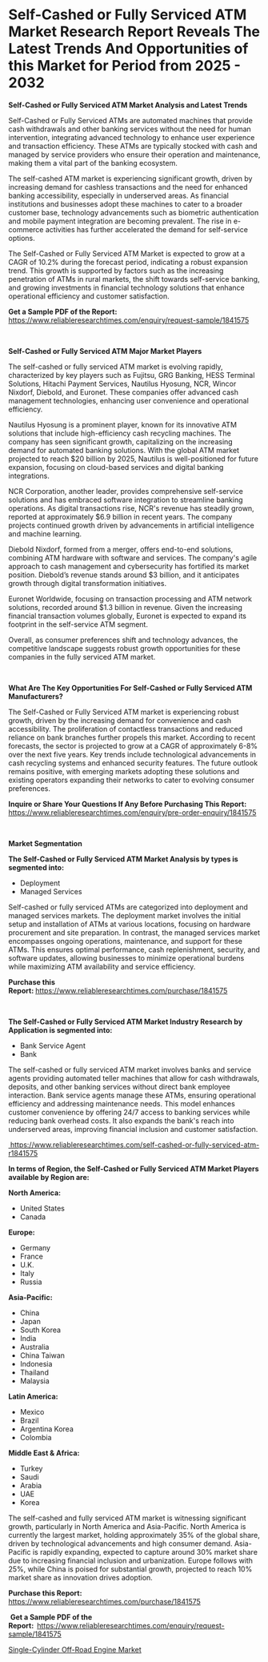 <p><h1>Self-Cashed or Fully Serviced ATM Market Research Report Reveals The Latest Trends And Opportunities of this Market for Period from 2025 - 2032</h1></p><p><strong>Self-Cashed or Fully Serviced ATM Market Analysis and Latest Trends</strong></p>
<p><p>Self-Cashed or Fully Serviced ATMs are automated machines that provide cash withdrawals and other banking services without the need for human intervention, integrating advanced technology to enhance user experience and transaction efficiency. These ATMs are typically stocked with cash and managed by service providers who ensure their operation and maintenance, making them a vital part of the banking ecosystem.</p><p>The self-cashed ATM market is experiencing significant growth, driven by increasing demand for cashless transactions and the need for enhanced banking accessibility, especially in underserved areas. As financial institutions and businesses adopt these machines to cater to a broader customer base, technology advancements such as biometric authentication and mobile payment integration are becoming prevalent. The rise in e-commerce activities has further accelerated the demand for self-service options.</p><p>The Self-Cashed or Fully Serviced ATM Market is expected to grow at a CAGR of 10.2% during the forecast period, indicating a robust expansion trend. This growth is supported by factors such as the increasing penetration of ATMs in rural markets, the shift towards self-service banking, and growing investments in financial technology solutions that enhance operational efficiency and customer satisfaction.</p></p>
<p><strong>Get a Sample PDF of the Report:&nbsp;</strong> <a href="https://www.reliableresearchtimes.com/enquiry/request-sample/1841575?utm_campaign=3363&utm_medium=2&utm_source=Github&utm_content=ia&utm_term=12042025&utm_id=self-cashed-or-fully-serviced-atm">https://www.reliableresearchtimes.com/enquiry/request-sample/1841575</a></p>
<p>&nbsp;</p>
<p><strong>Self-Cashed or Fully Serviced ATM Major Market Players</strong></p>
<p><p>The self-cashed or fully serviced ATM market is evolving rapidly, characterized by key players such as Fujitsu, GRG Banking, HESS Terminal Solutions, Hitachi Payment Services, Nautilus Hyosung, NCR, Wincor Nixdorf, Diebold, and Euronet. These companies offer advanced cash management technologies, enhancing user convenience and operational efficiency.</p><p>Nautilus Hyosung is a prominent player, known for its innovative ATM solutions that include high-efficiency cash recycling machines. The company has seen significant growth, capitalizing on the increasing demand for automated banking solutions. With the global ATM market projected to reach $20 billion by 2025, Nautilus is well-positioned for future expansion, focusing on cloud-based services and digital banking integrations.</p><p>NCR Corporation, another leader, provides comprehensive self-service solutions and has embraced software integration to streamline banking operations. As digital transactions rise, NCR's revenue has steadily grown, reported at approximately $6.9 billion in recent years. The company projects continued growth driven by advancements in artificial intelligence and machine learning.</p><p>Diebold Nixdorf, formed from a merger, offers end-to-end solutions, combining ATM hardware with software and services. The company's agile approach to cash management and cybersecurity has fortified its market position. Diebold’s revenue stands around $3 billion, and it anticipates growth through digital transformation initiatives.</p><p>Euronet Worldwide, focusing on transaction processing and ATM network solutions, recorded around $1.3 billion in revenue. Given the increasing financial transaction volumes globally, Euronet is expected to expand its footprint in the self-service ATM segment.</p><p>Overall, as consumer preferences shift and technology advances, the competitive landscape suggests robust growth opportunities for these companies in the fully serviced ATM market.</p></p>
<p>&nbsp;</p>
<p><strong>What Are The Key Opportunities For Self-Cashed or Fully Serviced ATM Manufacturers?</strong></p>
<p><p>The Self-Cashed or Fully Serviced ATM market is experiencing robust growth, driven by the increasing demand for convenience and cash accessibility. The proliferation of contactless transactions and reduced reliance on bank branches further propels this market. According to recent forecasts, the sector is projected to grow at a CAGR of approximately 6-8% over the next five years. Key trends include technological advancements in cash recycling systems and enhanced security features. The future outlook remains positive, with emerging markets adopting these solutions and existing operators expanding their networks to cater to evolving consumer preferences.</p></p>
<p><strong>Inquire or Share Your Questions If Any Before Purchasing This Report:</strong> <a href="https://www.reliableresearchtimes.com/enquiry/pre-order-enquiry/1841575?utm_campaign=3363&utm_medium=2&utm_source=Github&utm_content=ia&utm_term=12042025&utm_id=self-cashed-or-fully-serviced-atm">https://www.reliableresearchtimes.com/enquiry/pre-order-enquiry/1841575</a></p>
<p>&nbsp;</p>
<p><strong>Market Segmentation</strong></p>
<p><strong>The Self-Cashed or Fully Serviced ATM Market Analysis by types is segmented into:</strong></p>
<p><ul><li>Deployment</li><li>Managed Services</li></ul></p>
<p><p>Self-cashed or fully serviced ATMs are categorized into deployment and managed services markets. The deployment market involves the initial setup and installation of ATMs at various locations, focusing on hardware procurement and site preparation. In contrast, the managed services market encompasses ongoing operations, maintenance, and support for these ATMs. This ensures optimal performance, cash replenishment, security, and software updates, allowing businesses to minimize operational burdens while maximizing ATM availability and service efficiency.</p></p>
<p><strong>Purchase this Report:&nbsp;</strong><a href="https://www.reliableresearchtimes.com/purchase/1841575?utm_campaign=3363&utm_medium=2&utm_source=Github&utm_content=ia&utm_term=12042025&utm_id=self-cashed-or-fully-serviced-atm">https://www.reliableresearchtimes.com/purchase/1841575</a></p>
<p>&nbsp;</p>
<p><strong>The Self-Cashed or Fully Serviced ATM Market Industry Research by Application is segmented into:</strong></p>
<p><ul><li>Bank Service Agent</li><li>Bank</li></ul></p>
<p><p>The self-cashed or fully serviced ATM market involves banks and service agents providing automated teller machines that allow for cash withdrawals, deposits, and other banking services without direct bank employee interaction. Bank service agents manage these ATMs, ensuring operational efficiency and addressing maintenance needs. This model enhances customer convenience by offering 24/7 access to banking services while reducing bank overhead costs. It also expands the bank's reach into underserved areas, improving financial inclusion and customer satisfaction.</p></p>
<p><a href="https://www.reliableresearchtimes.com/self-cashed-or-fully-serviced-atm-r1841575?utm_campaign=3363&utm_medium=2&utm_source=Github&utm_content=ia&utm_term=12042025&utm_id=self-cashed-or-fully-serviced-atm">&nbsp;https://www.reliableresearchtimes.com/self-cashed-or-fully-serviced-atm-r1841575</a></p>
<p><strong>In terms of Region, the Self-Cashed or Fully Serviced ATM Market Players available by Region are:</strong></p>
<p>
    <p> <strong> North America: </strong>
        <ul>
            <li>United States</li>
            <li>Canada</li>
        </ul>
        </p> 
    <p> <strong> Europe: </strong>
        <ul>
            <li>Germany</li>
            <li>France</li>
            <li>U.K.</li>
            <li>Italy</li>
            <li>Russia</li>
        </ul>
        </p> 
    <p> <strong> Asia-Pacific: </strong>
        <ul>
            <li>China</li>
            <li>Japan</li>
            <li>South Korea</li>
            <li>India</li>
            <li>Australia</li>
            <li>China Taiwan</li>
            <li>Indonesia</li>
            <li>Thailand</li>
            <li>Malaysia</li>
        </ul>
        </p> 
    <p> <strong> Latin America: </strong>
        <ul>
            <li>Mexico</li>
            <li>Brazil</li>
            <li>Argentina Korea</li>
            <li>Colombia</li>
        </ul>
        </p> 
    <p> <strong> Middle East & Africa: </strong>
        <ul>
            <li>Turkey</li>
            <li>Saudi</li>
            <li>Arabia</li>
            <li>UAE</li>
            <li>Korea</li>
        </ul>
    </p>
    </p>
<p><p>The self-cashed and fully serviced ATM market is witnessing significant growth, particularly in North America and Asia-Pacific. North America is currently the largest market, holding approximately 35% of the global share, driven by technological advancements and high consumer demand. Asia-Pacific is rapidly expanding, expected to capture around 30% market share due to increasing financial inclusion and urbanization. Europe follows with 25%, while China is poised for substantial growth, projected to reach 10% market share as innovation drives adoption.</p></p>
<p><strong>Purchase this Report: </strong><a href="https://www.reliableresearchtimes.com/purchase/1841575?utm_campaign=3363&utm_medium=2&utm_source=Github&utm_content=ia&utm_term=12042025&utm_id=self-cashed-or-fully-serviced-atm">https://www.reliableresearchtimes.com/purchase/1841575</a></p>
<p>&nbsp;<strong>Get a Sample PDF of the Report:&nbsp;&nbsp;</strong><a href="https://www.reliableresearchtimes.com/enquiry/request-sample/1841575?utm_campaign=3363&utm_medium=2&utm_source=Github&utm_content=ia&utm_term=12042025&utm_id=self-cashed-or-fully-serviced-atm">https://www.reliableresearchtimes.com/enquiry/request-sample/1841575</a></p>
<p><strong></strong></p>
<p><p><a href="https://github.com/daleogrando/Market-Research-Report-List-1/blob/main/single-cylinder-off-road-engine-market.md?utm_campaign=3363&utm_medium=2&utm_source=Github&utm_content=ia&utm_term=12042025&utm_id=self-cashed-or-fully-serviced-atm">Single-Cylinder Off-Road Engine Market</a></p></p>
